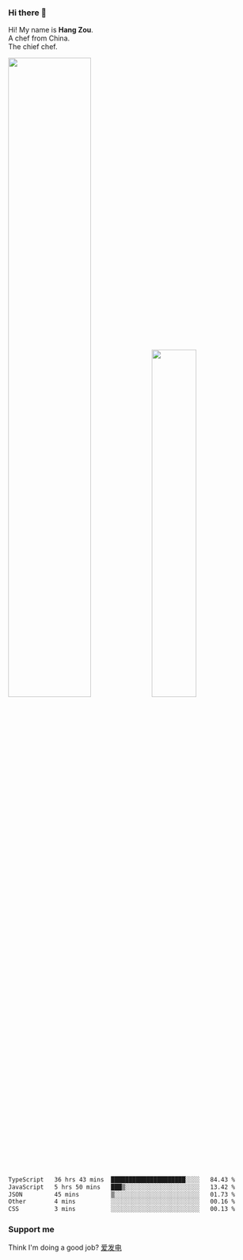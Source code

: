 ### Hi there 👋

Hi! My name is **Hang Zou**.  
A chef from China.  
The chief chef.

<img align="" width="57.5%" src="https://github-readme-stats.vercel.app/api?username=zouhangwithsweet&hide_title=true&hide_border=true&show_icons=true&include_all_commits=true&line_height=21" /><img align="" width="42.4%" src="https://github-readme-stats.vercel.app/api/top-langs/?username=zouhangwithsweet&hide_title=true&hide_border=true&layout=compact" />

<!--START_SECTION:waka-->

```txt
TypeScript   36 hrs 43 mins  █████████████████████░░░░   84.43 %
JavaScript   5 hrs 50 mins   ███▒░░░░░░░░░░░░░░░░░░░░░   13.42 %
JSON         45 mins         ▒░░░░░░░░░░░░░░░░░░░░░░░░   01.73 %
Other        4 mins          ░░░░░░░░░░░░░░░░░░░░░░░░░   00.16 %
CSS          3 mins          ░░░░░░░░░░░░░░░░░░░░░░░░░   00.13 %
```

<!--END_SECTION:waka-->

### Support me

Think I'm doing a good job? [爱发电](https://afdian.net/@zouhangsweet)
